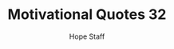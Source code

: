 ---
image: /assets/img/mq/mq_32_roosevelt.png
title: Motivational Quotes 32
categories:
  - Motivational Quotes
author: Hope Staff
notes: Motivational Quotes 32
embed: >-
  EMBED_GOES_HERE
transcript: >-
  SOME LINES OF TEXT START HERE
---